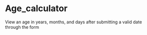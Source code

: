 # Age_calculator
 View an age in years, months, and days after submitting a valid date through the form 
